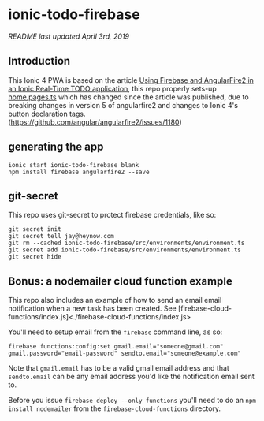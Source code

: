 # ionic-todo-firebase

*README last updated April 3rd, 2019*

## Introduction

This Ionic 4 PWA is based on the article [Using Firebase and AngularFire2 in an Ionic Real-Time TODO application](https://www.javascripttuts.com/using-firebase-and-angularfire2-in-an-ionic-real-time-todo-application/), this repo properly sets-up [home.pages.ts](<./ionic-todo-firebase/src/app/home/home.page.ts>) which has changed since the article was published, due to breaking changes in version 5 of angularfire2 and changes to Ionic 4's button declaration tags.
(https://github.com/angular/angularfire2/issues/1180)

## generating the app
```
ionic start ionic-todo-firebase blank
npm install firebase angularfire2 --save
```

## git-secret

This repo uses git-secret to protect firebase credentials, like so:
```
git secret init
git secret tell jay@heynow.com
git rm --cached ionic-todo-firebase/src/environments/environment.ts
git secret add ionic-todo-firebase/src/environments/environment.ts
git secret hide
```

## Bonus: a nodemailer cloud function example

This repo also includes an example of how to send an email email notification when a new task has been created. See [firebase-cloud-functions/index.js]<./firebase-cloud-functions/index.js>

You'll need to setup email from the `firebase` command line, as so:
```
firebase functions:config:set gmail.email="someone@gmail.com" gmail.password="email-password" sendto.email="someone@example.com"
```
Note that `gmail.email` has to be a valid gmail email address and that `sendto.email` can be any email address you'd like the notification email sent to.

Before you issue `firebase deploy --only functions` you'll need to do an `npm install nodemailer` from the `firebase-cloud-functions` directory.
